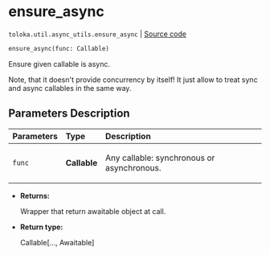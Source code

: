 # ensure_async
`toloka.util.async_utils.ensure_async` | [Source code](https://github.com/Toloka/toloka-kit/blob/v1.2.0.post1/src/util/async_utils.py#L76)

```python
ensure_async(func: Callable)
```

Ensure given callable is async.


Note, that it doesn't provide concurrency by itself!
It just allow to treat sync and async callables in the same way.

## Parameters Description

| Parameters | Type | Description |
| :----------| :----| :-----------|
`func`|**Callable**|<p>Any callable: synchronous or asynchronous.</p>

* **Returns:**

  Wrapper that return awaitable object at call.

* **Return type:**

  Callable\[..., Awaitable\]
